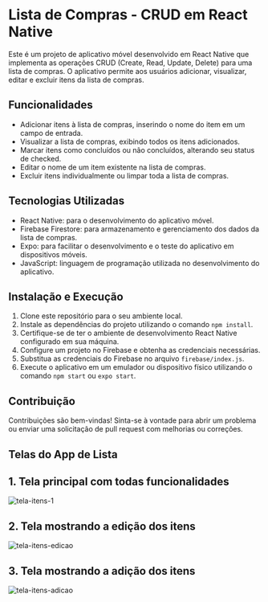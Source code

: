# Lista de Compras - CRUD em React Native

Este é um projeto de aplicativo móvel desenvolvido em React Native que implementa as operações CRUD (Create, Read, Update, Delete) para uma lista de compras. O aplicativo permite aos usuários adicionar, visualizar, editar e excluir itens da lista de compras.

## Funcionalidades

- Adicionar itens à lista de compras, inserindo o nome do item em um campo de entrada.
- Visualizar a lista de compras, exibindo todos os itens adicionados.
- Marcar itens como concluídos ou não concluídos, alterando seu status de checked.
- Editar o nome de um item existente na lista de compras.
- Excluir itens individualmente ou limpar toda a lista de compras.

## Tecnologias Utilizadas

- React Native: para o desenvolvimento do aplicativo móvel.
- Firebase Firestore: para armazenamento e gerenciamento dos dados da lista de compras.
- Expo: para facilitar o desenvolvimento e o teste do aplicativo em dispositivos móveis.
- JavaScript: linguagem de programação utilizada no desenvolvimento do aplicativo.

## Instalação e Execução

1. Clone este repositório para o seu ambiente local.
2. Instale as dependências do projeto utilizando o comando `npm install`.
3. Certifique-se de ter o ambiente de desenvolvimento React Native configurado em sua máquina.
4. Configure um projeto no Firebase e obtenha as credenciais necessárias.
5. Substitua as credenciais do Firebase no arquivo `firebase/index.js`.
6. Execute o aplicativo em um emulador ou dispositivo físico utilizando o comando `npm start` ou `expo start`.

## Contribuição

Contribuições são bem-vindas! Sinta-se à vontade para abrir um problema ou enviar uma solicitação de pull request com melhorias ou correções.

## Telas do App de Lista

## 1. Tela principal com todas funcionalidades
![tela-itens-1](https://github.com/NotedSilva/Crud-React-Native/assets/119432493/7072ca12-deb1-430f-a6e9-417653b4531c)

## 2. Tela mostrando a edição dos itens
![tela-itens-edicao](https://github.com/NotedSilva/Crud-React-Native/assets/119432493/62783e8c-aa78-437e-8865-c02ec346d78a)

## 3. Tela mostrando a adição dos itens
![tela-itens-adicao](https://github.com/NotedSilva/Crud-React-Native/assets/119432493/b2c30d3f-f3c5-4c6b-97bf-bb1c24dc6f77)


